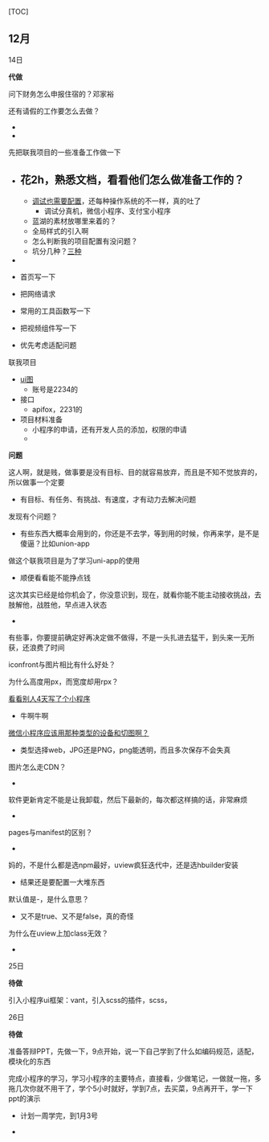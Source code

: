 [TOC]



## 12月

14日

**代做**

问下财务怎么申报住宿的？邓家裕

还有请假的工作要怎么去做？

- 

- 

先把联我项目的一些准备工作做一下

- 花2h，熟悉文档，看看他们怎么做准备工作的？
  - 
  - [调试也需要配置](https://study.163.com/course/courseLearn.htm?courseId=1209401924)，还每种操作系统的不一样，真的吐了
    - 调试分真机，微信小程序、支付宝小程序
  - 蓝湖的素材放哪里来着的？
  - 全局样式的引入啊
  - 怎么判断我的项目配置有没问题？
  - 坑分几种？[三种](https://juejin.cn/post/6844903910876905486)
- 
- 首页写一下
- 把网络请求
- 常用的工具函数写一下
- 把视频组件写一下

- 优先考虑适配问题

联我项目

- [ui图](https://lanhuapp.com/web/#/item/project/detailDetach?pid=90216348-664d-49f0-963f-dce687760dc7&project_id=90216348-664d-49f0-963f-dce687760dc7)
  - 账号是2234的
- 接口
  - apifox，2231的
- 项目材料准备
  - 小程序的申请，还有开发人员的添加，权限的申请
  - 

**问题**

这人啊，就是贱，做事要是没有目标、目的就容易放弃，而且是不知不觉放弃的，所以做事一个定要

- 有目标、有任务、有挑战、有速度，才有动力去解决问题

发现有个问题？

- 有些东西大概率会用到的，你还是不去学，等到用的时候，你再来学，是不是傻逼？比如union-app

做这个联我项目是为了学习uni-app的使用

- 顺便看看能不能挣点钱

这次其实已经是给你机会了，你没意识到，现在，就看你能不能主动接收挑战，去肢解他，战胜他，早点进入状态

- 

有些事，你要提前确定好再决定做不做得，不是一头扎进去猛干，到头来一无所获，还浪费了时间

iconfront与图片相比有什么好处？

为什么高度用px，而宽度却用rpx？

[看看别人4天写了个小程序](https://juejin.cn/post/6930838665404874766#comment)

- 牛啊牛啊

[微信小程序应该用那种类型的设备和切图啊？](https://www.zhihu.com/question/34984180)

- 类型选择web，JPG还是PNG，png能透明，而且多次保存不会失真

图片怎么走CDN？

- 

软件更新肯定不能是让我卸载，然后下最新的，每次都这样搞的话，非常麻烦

- 

pages与manifest的区别？

- 

妈的，不是什么都是选npm最好，uview疯狂迭代中，还是选hbuilder安装

- 结果还是要配置一大堆东西

默认值是-，是什么意思？

- 又不是true、又不是false，真的奇怪

为什么在uview上加class无效？

- 

25日

**待做**

引入小程序ui框架：vant，引入scss的插件，scss，

26日

**待做**

准备答辩PPT，先做一下，9点开始，说一下自己学到了什么如编码规范，适配，模块化的东西

完成小程序的学习，学习小程序的主要特点，直接看，少做笔记，一做就一拖，多拖几次你就不用干了，学个5小时就好，学到7点，去买菜，9点再开干，学一下ppt的演示

- 计划一周学完，到1月3号



- 



